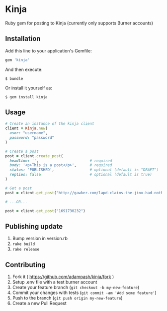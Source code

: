 # Kinja

Ruby gem for posting to Kinja (currently only supports Burner accounts)

## Installation

Add this line to your application's Gemfile:

```ruby
gem 'kinja'
```

And then execute:

    $ bundle

Or install it yourself as:

    $ gem install kinja

## Usage

```ruby
# Create an instance of the kinja client
client = Kinja.new(
  user: "username",
  password: "password"
)

# Create a post
post = client.create_post(
  headline: '',                       # required
  body: '<p>This is a post</p>',      # required
  status: 'PUBLISHED',                # optional (default is "DRAFT")
  replies: false                      # optional (default is true)
)

# Get a post
post = client.get_post("http://gawker.com/lapd-claims-the-jinx-had-nothing-to-do-with-robert-durs-1691730232")

# ...OR...

post = client.get_post("1691730232")
```

## Publishing update

1. Bump version in version.rb
1. `rake build`
1. `rake release`

## Contributing

1. Fork it ( https://github.com/adampash/kinja/fork )
2. Setup .env file with a test burner account
3. Create your feature branch (`git checkout -b my-new-feature`)
4. Commit your changes with tests (`git commit -am 'Add some feature'`)
5. Push to the branch (`git push origin my-new-feature`)
6. Create a new Pull Request
